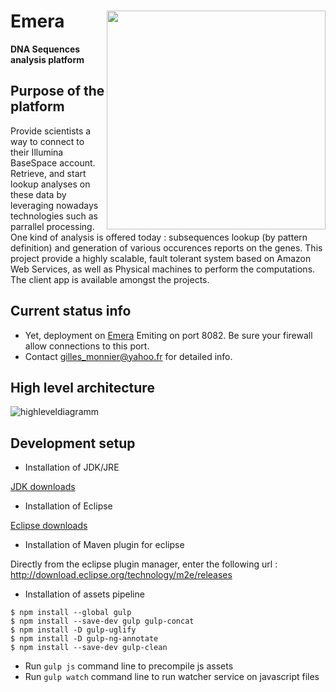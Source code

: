 Emera <img src="https://cloud.githubusercontent.com/assets/11952499/13207451/544a2f2c-d8c3-11e5-821c-9512e11ee8ad.png" width="350" align="right"> 
====================
**DNA Sequences analysis platform**
 

Purpose of the platform
---------------------

Provide scientists a way to connect to their Illumina BaseSpace account.
Retrieve, and start lookup analyses on these data by leveraging nowadays technologies such as parrallel processing. One kind of analysis is offered today : subsequences lookup (by pattern definition) and generation of various occurences reports on the genes. 
This project provide a highly scalable, fault tolerant system based on Amazon Web Services, as well as Physical machines to perform the computations. The client app is available amongst the projects.

Current status info
---------------------

+ Yet, deployment on [Emera](http://www.gilles-monnier.com:8082) Emiting on port 8082. Be sure your firewall allow connections to this port.
+ Contact gilles_monnier@yahoo.fr for detailed info.

High level architecture
---------------------

![highleveldiagramm](https://cloud.githubusercontent.com/assets/11952499/13207296/afd79926-d8c1-11e5-8110-e8e0bbbf3a1e.png)

Development setup
---------------------

+ Installation of JDK/JRE

[JDK downloads](http://www.oracle.com/technetwork/java/javase/downloads/jdk8-downloads-2133151.html)

+ Installation of Eclipse

[Eclipse downloads](http://www.eclipse.org/downloads/packages/eclipse-ide-java-ee-developers/mars1)

+ Installation of Maven plugin for eclipse

Directly from the eclipse plugin manager, enter the following url : http://download.eclipse.org/technology/m2e/releases

+ Installation of assets pipeline
```
$ npm install --global gulp
$ npm install --save-dev gulp gulp-concat
$ npm install -D gulp-uglify
$ npm install -D gulp-ng-annotate
$ npm install --save-dev gulp-clean
```

+ Run ```gulp js``` command line to precompile js assets
+ Run ```gulp watch``` command line to run watcher service on javascript files
